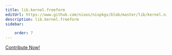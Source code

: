 ```yaml
---
title: lib.kernel.freeform
editUrl: https://www.github.com/nixos/nixpkgs/blob/master/lib/kernel.nix#L15C14
description: lib.kernel.freeform
sidebar:

    order: 7
---
```


<a href="https://www.github.com/nixos/nixpkgs/blob/master/lib/kernel.nix#L15C14">Contribute Now!</a>



